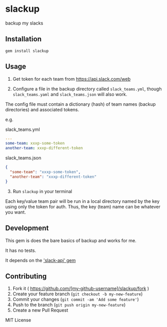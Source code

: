 # slackup
backup my slacks

## Installation

`gem install slackup`

## Usage

1. Get token for each team from https://api.slack.com/web

2. Configure a file in the backup directory called `slack_teams.yml`,
though `slack_teams.yaml` and `slack_teams.json` will also work.

The config file must contain a dictionary (hash) of 
team names (backup directories) and associated tokens.

e.g.

slack_teams.yml

```yaml
---
some-team: xxxp-some-token
another-team: xxxp-different-token
```

slack_teams.json

```json
{
  "some-team": "xxxp-some-token",
  "another-team": "xxxp-different-token"
}
```

3. Run `slackup` in your terminal

Each key/value team pair will be run in a local directory named by the key
using only the token for auth. Thus, the key (team) name can be whatever you want.

## Development

This gem is does the bare basics of backup and works for me.

It has no tests.

It depends on the ['slack-api' gem](https://github.com/aki017/slack-ruby-gem)

## Contributing

1. Fork it ( https://github.com/[my-github-username]/slackup/fork )
2. Create your feature branch (`git checkout -b my-new-feature`)
3. Commit your changes (`git commit -am 'Add some feature'`)
4. Push to the branch (`git push origin my-new-feature`)
5. Create a new Pull Request

MIT License
